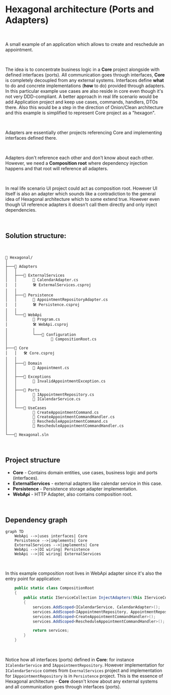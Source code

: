 ﻿# Hexagonal architecture (Ports and Adapters)

<br />

A small example of an application which allows to create and reschedule an appointment.

<br/>

The idea is to concentrate business logic in a **Core** project alongside with defined interfaces (ports). All communication goes through interfaces, **Core** is completely decoupled from any external systems. Interfaces define **what** to do and concrete implementations (**how** to do) provided through adapters. In this particular example use cases are also reside in core even though it's not very DDD-compliant. A better approach in real life scenario would be add Application project and keep use cases, commands, handlers, DTOs there. Also this would be a step in the direction of Onion/Clean architecture and this example is simplified to represent Core project as a "hexagon".

<br/>

Adapters are essentially other projects referencing Core and implementing interfaces defined there.

<br/>

Adapters don't reference each other and don't know about each other. However, we need a **Composition root** where dependency injection happens and that root will reference all adapters.

<br/>

In real life scenario UI project could act as composition root. However UI itself is also an adapter which sounds like a contradiction to the general idea of Hexagonal architecture which to some extend true. However even though UI reference adapters it doesn't call them directly and only inject dependencies.

<br />

## Solution structure:

<br />

```
📁 Hexagonal/
│
├───📁 Adapters
│   │
│   ├───📁 ExternalServices
│   │       📄 CalendarAdapter.cs
│   │       🛠️ ExtermalServices.csproj
│   │
│   ├───📁 Persistence
│   │       📄 AppointmentRepositoryAdapter.cs
│   │       🛠️ Persistence.csproj
│   │
│   └───📁 WebApi
│           📄 Program.cs
│           🛠️ WebApi.csproj
│           │
│           └───📁 Configuration
│                   📄 CompositionRoot.cs
│
├───📁 Core
│   │   🛠️ Core.csproj
│   │
│   ├───📁 Domain
│   │       📄 Appointment.cs
│   │
│   ├───📁 Exceptions
│   │       📄 InvalidAppointmentException.cs
│   │
│   ├───📁 Ports
│   │       📄 IAppointmentRepository.cs
│   │       📄 ICalendarService.cs
│   │
│   └───📁 UseCases
│           📄 CreateAppointmentCommand.cs
│           📄 CreateAppointmentCommandHandler.cs
│           📄 RescheduleAppointmentCommand.cs
│           📄 RescheduleAppointmentCommandHandler.cs
│
└───📄 Hexagonal.sln
```
<br />

## Project structure

- **Core** - Contains domain entities, use cases, business logic and ports (interfaces).
- **ExternalServices** - external adapters like calendar service in this case.
- **Persistence** - Persistence storage adapter implementation.
- **WebApi** - HTTP Adapter, also contains composition root.

<br />

## Dependency graph

```mermaid
graph TD
    WebApi -->|uses interfaces| Core
    Persistence -->|implements| Core
    ExternalServices -->|implements| Core
    WebApi -->|DI wiring| Persistence
    WebApi -->|DI wiring| ExternalServices
```

<br />

In this example composition root lives in WebApi adapter since it's also the entry point for application:

```csharp
    public static class CompositionRoot
    {
        public static IServiceCollection InjectAdapters(this IServiceCollection services)
        {
            services.AddScoped<ICalendarService, CalendarAdapter>();
            services.AddScoped<IAppointmentRepository, AppointmentRepositoryAdapter>();
            services.AddScoped<CreateAppointmentCommandHandler>();
            services.AddScoped<RescheduleAppointmentCommandHandler>();

            return services;
        }
    }
```

<br />

Notice how all interfaces (ports) defined in **Core**: for instance ```ICalendarService``` and ```IAppointmentRepository```.
However implementation for ```ICalendarService``` comes from ```ExernalServices``` project and implementation for ```IAppointmentRepository``` is in ```Persistence``` project.
This is the essence of Hexagonal architecture - **Core** doesn't know about any external systems and all communication goes through interfaces (ports).
